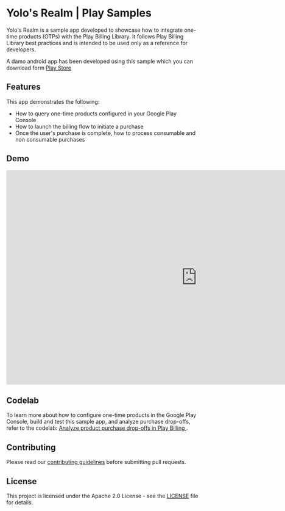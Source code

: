 # Yolo's Realm | Play Samples

Yolo's Realm is a sample app developed to showcase how to integrate one-time
products (OTPs) with the Play Billing Library. It follows Play Billing Library
best practices and is intended to be used only as a reference for developers.

A damo android app has been developed using this sample which you can
download form [Play Store](https://play.google.com/store/apps/details?id=com.google.play.billing.samples.onetimepurchases&hl=en_IN)

## Features

This app demonstrates the following:

*   How to query one-time products configured in your Google Play Console
*   How to launch the billing flow to initiate a purchase
*   Once the user's purchase is complete, how to process consumable and non
    consumable purchases

## Demo

<iframe width="1000" height="562" src="https://www.youtube.com/embed/onxm4IYlgX8" title="Sample app demo | See the billing responses from purchase flows" frameborder="0" allow="accelerometer; autoplay; clipboard-write; encrypted-media; gyroscope; picture-in-picture; web-share" allowfullscreen></iframe>

## Codelab

To learn more about how to configure one-time products in the Google Play
Console, build and test this sample app, and analyze purchase drop-offs, refer
to the codelab: [Analyze product purchase drop-offs in Play Billing
](https://codelabs.developers.google.com/play-billing-analyze-product-purchase-drop-offs).

## Contributing

Please read our [contributing guidelines](../CONTRIBUTING.md) before submitting
pull requests.

## License

This project is licensed under the Apache 2.0 License - see the
[LICENSE](../LICENSE) file for details.